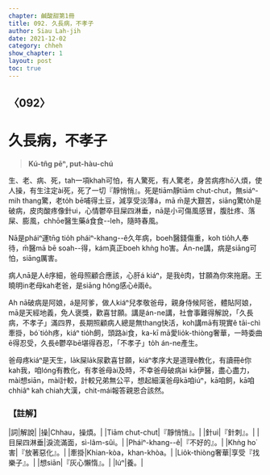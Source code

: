 ```yaml
---
chapter: 鹹酸甜第1冊
title: 092. 久長病，不孝子
author: Siau Lah-jih
date: 2021-12-02
category: chheh
show_chapter: 1
layout: post
toc: true
---
```

  
## 〈092〉
# 久長病，不孝子
>**Kú-tn̂g pēⁿ, put-hàu-chú**
 
生、老、病、死，tah一項khah可怕，有人驚死，有人驚老，身苦病疼hō͘人煩，使人操，有生注定ài死，死了一切『靜悄悄』。死是tiām靜tiām chut-chut，無siáⁿ-mih thang驚，老to̍h bē哺得土豆，減享受淡薄á，mā m̄是大艱苦，siāng驚to̍h是破病，皮肉酸疼像針ui，心情鬱卒目屎四淋垂，nā是小可傷風感冒，腹肚疼、落屎、膨風，chhōe醫生藥á食食--leh，隨時春風。

Nā是pháiⁿ運tn̄g tio̍h pháiⁿ-khang--ê久年病，boeh醫錢傷重，koh tio̍h人奉待，m̄醫mā bē soah--得，kám真正boeh khǹg ho͘害。Án-ne講，病是siāng可怕，siāng厲害。

病人nā是人ê序細，爸母照顧合應該，心肝á kiáⁿ，是我ê肉，甘願為你來拖磨。王曉明in老母kah老爸，是siāng hông感心ê兩ê。

Ah nā破病是阿娘，á是阿爹，做人kiáⁿ兒孝敬爸母，親身侍候阿爸，體貼阿娘，mā是天經地義，免人褒獎，歡喜甘願。講是án-ne講，社會事難得解說，「久長病，不孝子」滿四界，長期照顧病人總是無thang快活，koh講mā有現實ê tāi-chì牽掛，bó͘ tio̍h疼，kiáⁿ tio̍h飼，頭路ài食，ka-kī mā愛lio̍k-thiòng奢華，一時委曲ē得忍受，久長ê鬱卒bē堪得吞忍，「不孝子」to̍h án-ne產生。

爸母疼kiáⁿ是天生，la̍k屎la̍k尿歡喜甘願，kiáⁿ孝序大是道理ê教化，有讀冊ê你kah我，咱lóng有教化，有孝爸母ài及時，不幸爸母破病ài kā伊醫，盡心盡力，mài想siān，mài計較，計較兄弟無公平，想起細漢爸母kā咱iúⁿ，kā咱飼，kā咱chhiâⁿ kah chiah大漢，chit-mái報答親恩合該然。

### 【註解】

|詞|解說|
|操|Chhau，操煩。|
|Tiām chut-chut|『靜悄悄』。|
|針ui|『針刺』。|
|目屎四淋垂|淚流滿面，sì-lâm-sûi。|
|Pháiⁿ-khang--ê|『不好的』。|
|Khǹg ho͘害|『放著惡化』。|
|牽掛|Khian-kòa，khan-khòa。|
|Lio̍k-thiòng奢華|享受『找樂子』。|
|想siān|『灰心懶惰』。|
|Iúⁿ|養。|